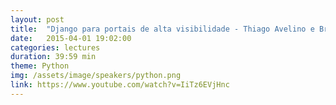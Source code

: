 ```yaml
---
layout: post
title:  "Django para portais de alta visibilidade - Thiago Avelino e Bruno Rocha"
date:   2015-04-01 19:02:00
categories: lectures
duration: 39:59 min
theme: Python
img: /assets/image/speakers/python.png
link: https://www.youtube.com/watch?v=IiTz6EVjHnc
---
```


